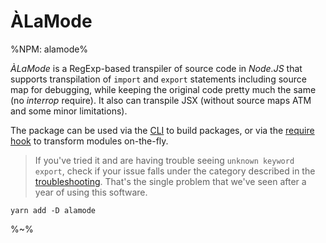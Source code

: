 # ÀLaMode

%NPM: alamode%

_ÀLaMode_ is a RegExp-based transpiler of source code in _Node.JS_ that supports transpilation of `import` and `export` statements including source map for debugging, while keeping the original code pretty much the same (no _interrop_ require). It also can transpile JSX (without source maps ATM and some minor limitations).

The package can be used via the [CLI](#CLI) to build packages, or via the [require hook](#require-hook) to transform modules on-the-fly.

> If you've tried it and are having trouble seeing `unknown keyword export`, check if your issue falls under the category described in the [troubleshooting](#troubleshooting). That's the single problem that we've seen after a year of using this software.

```
yarn add -D alamode
```

%~%